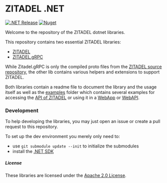 # ZITADEL .NET

[![.NET Release](https://github.com/smartive/zitadel-net/actions/workflows/dotnet-release.yml/badge.svg)](https://github.com/smartive/zitadel-net/actions/workflows/dotnet-release.yml)
[![Nuget](https://img.shields.io/nuget/v/Zitadel)](https://www.nuget.org/packages/Zitadel/)

Welcome to the repository of the ZITADEL dotnet libraries.

This repository contains two essential ZITADEL libraries:

- [ZITADEL](./src/Zitadel)
- [ZITADEL.gRPC](./src/Zitadel.Grpc)

While Zitadel.gRPC is only the compiled proto files from the [ZITADEL source repository](https://github.com/zitadel/zitadel),
the other lib contains various helpers and extensions to support ZITADEL.

Both libraries contain a readme file to document the library and the usage itself
as well as the [examples](./examples) folder which contains several examples
for accessing the [API of ZITADEL](./examples/Zitadel.ApiAccess)
or using it in a [WebApp](./examples/Zitadel.AspNet.AuthN) or
[WebAPI](./examples/Zitadel.WebApi).

### Development

To help developing the libraries, you may just open an issue or create a pull request
to this repository.

To set up the dev environment you merely only need to:

- use `git submodule update --init` to initialize the submodules
- install the [.NET SDK](https://dotnet.microsoft.com/download)

##### License

These libraries are licensed under the [Apache 2.0 License](LICENSE).
